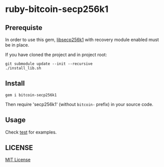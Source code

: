# ruby-bitcoin-secp256k1

## Prerequiste

In order to use this gem, [libsecp256k1](https://github.com/bitcoin/secp256k1) with recovery module enabled must be in place.

If you have cloned the project and in project root:

```
git submodule update --init --recursive
./install_lib.sh
```

## Install

```
gem i bitcoin-secp256k1
```

Then require 'secp256k1' (without `bitcoin-` prefix) in your source code.

## Usage

Check [test](test) for examples.

## LICENSE

[MIT License](LICENSE)

